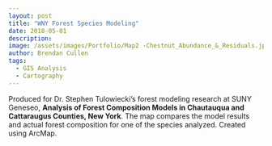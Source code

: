 ```yaml
---
layout: post
title: "WNY Forest Species Modeling"
date: 2018-05-01
description: 
image: /assets/images/Portfolio/Map2 -Chestnut_Abundance_&_Residuals.jpg
author: Brendan Cullen
tags:
  - GIS Analysis
  - Cartography
---
```


Produced for Dr. Stephen Tulowiecki’s forest modeling research at SUNY Geneseo, **Analysis of Forest Composition Models in Chautauqua and Cattaraugus Counties, New York**. The map compares the model results and actual forest composition for one of the species analyzed. Created using ArcMap.